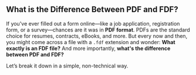 ## What is the Difference Between PDF and FDF?

If you've ever filled out a form online—like a job application, registration form, or a survey—chances are it was in **PDF format**. PDFs are the standard choice for resumes, contracts, eBooks, and more. But every now and then, you might come across a file with a `.fdf` extension and wonder: **What exactly is an FDF file?** And more importantly, **what's the difference between PDF and FDF?**

Let’s break it down in a simple, non-technical way.
